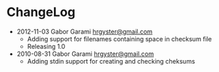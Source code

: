 # ChangeLog
 
 * 2012-11-03 Gabor Garami <hrgyster@gmail.com>
   * Adding support for filenames containing space in checksum file
   * Releasing 1.0
 * 2010-08-31 Gabor Garami <hrgyster@gmail.com>
   * Adding stdin support for creating and checking cheksums